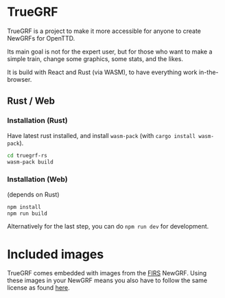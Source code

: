 # TrueGRF

TrueGRF is a project to make it more accessible for anyone to create NewGRFs for OpenTTD.

Its main goal is not for the expert user, but for those who want to make a simple train, change some graphics, some stats, and the likes.

It is build with React and Rust (via WASM), to have everything work in-the-browser.

## Rust / Web

### Installation (Rust)

Have latest rust installed, and install `wasm-pack` (with `cargo install wasm-pack`).

```bash
cd truegrf-rs
wasm-pack build
```

### Installation (Web)

(depends on Rust)

```bash
npm install
npm run build
```

Alternatively for the last step, you can do `npm run dev` for development.

# Included images

TrueGRF comes embedded with images from the [FIRS](https://github.com/andythenorth/firs) NewGRF.
Using these images in your NewGRF means you also have to follow the same license as found [here](https://github.com/andythenorth/firs/blob/master/license.pt).
